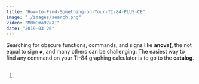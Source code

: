 ```yaml
---
title: "How-to-Find-Something-on-Your-TI-84-PLUS-CE"
image: "./images/search.png"
video: "M0mGma9ZkXI"
date: "2019-03-26"
---
```

Searching for obscure functions, commands, and signs like **anova(**, the not equal to sign **≠**, and many others can be challenging. The easiest way to find any command on your TI-84 graphing calculator is to go to the **catalog**.
<br></br>

1.
